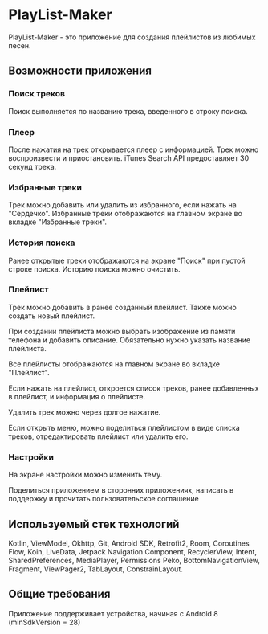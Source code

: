 # PlayList-Maker
PlayList-Maker - это приложение для создания плейлистов из любимых песен.
## Возможности приложения
### Поиск треков
Поиск выполняется по названию трека, введенного в строку поиска.
### Плеер
После нажатия на трек открывается плеер с информацией. Трек можно воспроизвести и приостановить. iTunes Search API предоставляет 30 секунд трека.
### Избранные треки
Трек можно добавить или удалить из избранного, если нажать на "Сердечко". Избранные треки отображаются на главном экране во вкладке "Избранные треки".
### История поиска
Ранее открытые треки отображаются на экране "Поиск" при пустой строке поиска. Историю поиска можно очистить.
### Плейлист
Трек можно добавить в ранее созданный плейлист. Также можно создать новый плейлист.

При создании плейлиста можно выбрать изображение из памяти телефона и добавить описание. Обязательно нужно указать название плейлиста.

Все плейлисты отображаются на главном экране во вкладке "Плейлист".

Если нажать на плейлист, откроется список треков, ранее добавленных в плейлист, и информация о плейлисте.

Удалить трек можно через долгое нажатие.

Если открыть меню, можно поделиться плейлистом в виде списка треков, отредактировать плейлист или удалить его.


### Настройки
На экране настройки можно изменить тему.

Поделиться приложением в сторонних приложениях, написать в поддержку и прочитать пользовательское соглашение

## Используемый стек технологий
Kotlin, ViewModel, Okhttp, Git, Android SDK, Retrofit2, Room, Coroutines Flow, Koin, LiveData, Jetpack Navigation Component, RecyclerView, Intent, SharedPreferences, MediaPlayer, Permissions Peko, BottomNavigationView, Fragment, ViewPager2, TabLayout, ConstrainLayout.

## Общие требования
Приложение поддерживает устройства, начиная с Android 8 (minSdkVersion = 28)
